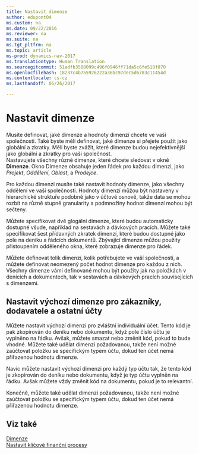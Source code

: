 ```yaml
---
title: Nastavit dimenze
author: edupont04
ms.custom: na
ms.date: 09/22/2016
ms.reviewer: na
ms.suite: na
ms.tgt_pltfrm: na
ms.topic: article
ms-prod: dynamics-nav-2017
ms.translationtype: Human Translation
ms.sourcegitcommit: 51adfb3588099c496f0946ff71da5c6fe518f070
ms.openlocfilehash: 18237c4b755926222a36bc97dec5d6783c11454d
ms.contentlocale: cs-cz
ms.lasthandoff: 06/26/2017

---
```


# <a name="set-up-dimensions"></a>Nastavit dimenze
Musíte definovat, jaké dimenze a hodnoty dimenzí chcete ve vaší společnosti. Také byste měli definovat, jaké dimenze si přejete použít jako globální a zkratky. Měli byste zvážit, které dimenze budou nejefektivnější jako globální a zkratky pro vaši společnost.  
Nastavujete všechny různé dimenze, které chcete sledovat v okně **Dimenze**. Okno Dimenze obsahuje jeden řádek pro každou dimenzi, jako *Projekt*, *Oddělení*, *Oblast*, a *Prodejce*.  

Pro každou dimenzi musíte také nastavit hodnoty dimenze, jako všechny oddělení ve vaší společnosti. Hodnoty dimenzí můžou být nastaveny v hierarchické struktuře podobně jako v účtové osnově, takže data se mohou rozbít na různě stupně granularity a podmnožiny hodnot dimenzí mohou být sečteny.  

Můžete specifikovat dvě glogální dimenze, které budou automaticky dostupné všude, například na sestavách a dávkových pracích. Můžete také specifikovat šest přídavných zkratek dimenzí, které budou dostupné jako pole na deníku a řádcích dokumentů. Zbývající dimenze můžou použity přistoupením odděleného okna, které zobrazuje dimenze pro řádek.  

Můžete definovat tolik dimenzí, kolik potřebujete ve vaší společnosti, a můžete definovat neomezený počet hodnot dimenze pro každou z nich. Všechny dimenze vámi definované mohou být použity jak na položkách v denících a  dokumentech, tak v sestavách a dávkových pracích souvisejících s dimenzemi.  

## <a name="set-up-default-dimensions-for-customers-vendors-and-other-accounts"></a>Nastavit výchozí dimenze pro zákazníky, dodavatele a ostatní účty
Můžete nastavit výchozí dimenzi pro zvláštní individuální účet. Tento kód je pak zkopírován do deníku nebo dokumentu, když pole číslo účtu je vyplněno na řádku. Avšak, můžete smazat nebo změnit kód, pokud to bude vhodné. Můžete také udělat dimenzi požadovanou, takže není možné zaúčtovat položku se specifickým typem účtu, dokud ten účet nemá přiřazenou hodnotu dimenze.  

Navíc můžete nastavit výchozí dimenzi pro každý typ účtu tak, že tento kód je zkopírován do deníku nebo dokumentu, když je typ účtu vyplněn na řádku. Avšak můžete vždy změnit kód na dokumentu, pokud je to relevantní.  

Konečně, můžete také udělat dimenzi požadovanou, takže není možné zaúčtovat položku se specifickým typem účtu, dokud ten účet nemá přiřazenou hodnotu dimenze.

## <a name="see-also"></a>Viz také
[Dimenze](finance-setup-dimensions.md)  
[Nastavit klíčové finanční procesy](finance-setup-setup-finance-setup.md)

